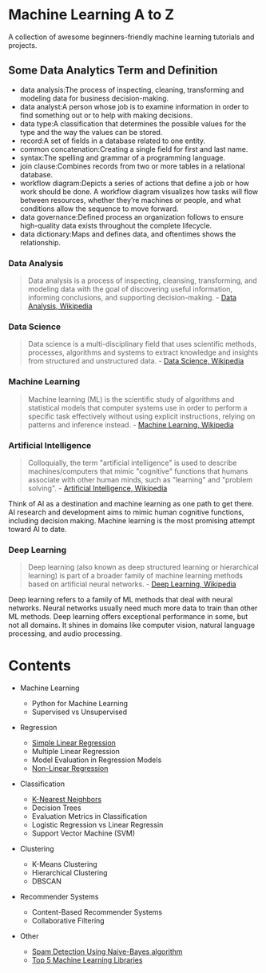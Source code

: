 # Machine Learning A to Z
A collection of awesome beginners-friendly machine learning tutorials and projects. 

## Some Data Analytics Term and Definition
- data analysis:The process of inspecting, cleaning, transforming and modeling data for business decision-making.
- data analyst:A person whose job is to examine information in order to find something out or to help with making decisions.
- data type:A classification that determines the possible values for the type and the way the values can be stored.
- record:A set of fields in a database related to one entity.
- common concatenation:Creating a single field for first and last name.
- syntax:The spelling and grammar of a programming language.
- join clause:Combines records from two or more tables in a relational database.
- workflow diagram:Depicts a series of actions that define a job or how work should be done. A workflow diagram visualizes how tasks will flow between resources, whether they’re machines or people, and what conditions allow the sequence to move forward.
- data governance:Defined process an organization follows to ensure high-quality data exists throughout the complete lifecycle.
- data dictionary:Maps and defines data, and oftentimes shows the relationship.

### Data Analysis
> Data analysis is a process of inspecting, cleansing, transforming, and
modeling data with the goal of discovering useful information, informing
conclusions, and supporting decision-making. - [Data Analysis, Wikipedia](https://en.wikipedia.org/wiki/Data_analysis)

### Data Science
> Data science is a multi-disciplinary field that uses scientific methods,
processes, algorithms and systems to extract knowledge and insights from
structured and unstructured data. - [Data Science, Wikipedia](https://en.wikipedia.org/wiki/Data_science)

### Machine Learning
> Machine learning (ML) is the scientific study of algorithms and statistical
models that computer systems use in order to perform a specific task
effectively without using explicit instructions, relying on patterns and
inference instead. - [Machine Learning, Wikipedia](https://en.wikipedia.org/wiki/Machine_learning)

### Artificial Intelligence
> Colloquially, the term "artificial intelligence" is used to describe
machines/computers that mimic "cognitive" functions that humans
associate with other human minds, such as "learning" and "problem
solving". - [Artificial Intelligence, Wikipedia](https://en.wikipedia.org/wiki/Artificial_intelligence)

Think of AI as a destination and machine learning as one path to get there. AI
research and development aims to mimic human cognitive functions, including
decision making. Machine learning is the most promising attempt toward AI to date.

### Deep Learning
> Deep learning (also known as deep structured learning or hierarchical
learning) is part of a broader family of machine learning methods based on
artificial neural networks. - [Deep Learning, Wikipedia](https://en.wikipedia.org/wiki/Deep_learning)

Deep learning refers to a family of ML methods that deal with neural networks.
Neural networks usually need much more data to train than other ML methods.
Deep learning offers exceptional performance in some, but not all domains. It
shines in domains like computer vision, natural language processing, and audio
processing.

# Contents
- Machine Learning
  - Python for Machine Learning
  - Supervised vs Unsupervised

- Regression
  - [Simple Linear Regression](https://github.com/sanikamal/awesome-ml-examples/blob/master/Simple-Linear-Regression.ipynb)
  - Multiple Linear Regression
  - Model Evaluation in Regression Models
  - [Non-Linear Regression](https://github.com/sanikamal/awesome-ml-examples/blob/master/NoneLinearRegression.ipynb)
- Classification
  - [K-Nearest Neighbors](https://github.com/sanikamal/awesome-ml-examples/blob/master/K-Nearest-neighbors.ipynb)
  - Decision Trees
  - Evaluation Metrics in Classification
  - Logistic Regression vs Linear Regressin
  - Support Vector Machine (SVM)

- Clustering
  - K-Means Clustering
  - Hierarchical Clustering
  - DBSCAN

- Recommender Systems
  - Content-Based Recommender Systems
  - Collaborative Filtering

- Other
  - [Spam Detection Using  Naive-Bayes algorithm](https://github.com/sanikamal/awesome-ml-examples/blob/master/spam-detection/spam-detection.ipynb)
  - [Top 5 Machine Learning Libraries](https://github.com/sanikamal/awesome-ml-examples/blob/master/The%20Top%205%20Machine%20Learning%20Libraries%20in%20Python.ipynb)
 
